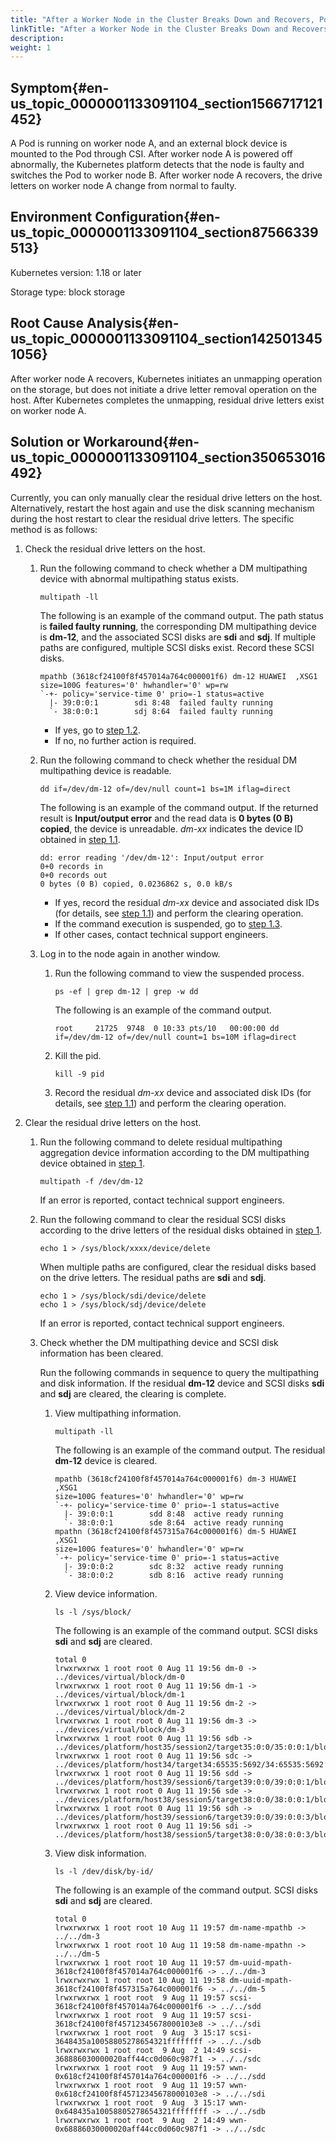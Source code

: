 ```yaml
---
title: "After a Worker Node in the Cluster Breaks Down and Recovers, Pod Failover Is Complete but the Source Host Where the Pod Resides Has Residual Drive Letters"
linkTitle: "After a Worker Node in the Cluster Breaks Down and Recovers, Pod Failover Is Complete but the Source Host Where the Pod Resides Has Residual Drive Letters"
description: 
weight: 1
---
```


## Symptom{#en-us_topic_0000001133091104_section1566717121452}

A Pod is running on worker node A, and an external block device is mounted to the Pod through CSI. After worker node A is powered off abnormally, the Kubernetes platform detects that the node is faulty and switches the Pod to worker node B. After worker node A recovers, the drive letters on worker node A change from normal to faulty.

## Environment Configuration{#en-us_topic_0000001133091104_section87566339513}

Kubernetes version: 1.18 or later

Storage type: block storage

## Root Cause Analysis{#en-us_topic_0000001133091104_section1425013451056}

After worker node A recovers, Kubernetes initiates an unmapping operation on the storage, but does not initiate a drive letter removal operation on the host. After Kubernetes completes the unmapping, residual drive letters exist on worker node A.

## Solution or Workaround{#en-us_topic_0000001133091104_section350653016492}

Currently, you can only manually clear the residual drive letters on the host. Alternatively, restart the host again and use the disk scanning mechanism during the host restart to clear the residual drive letters. The specific method is as follows:

1.  <a name="en-us_topic_0000001133091104_li195731859152815"></a>Check the residual drive letters on the host.
    1.  <a name="en-us_topic_0000001133091104_li177163210119"></a>Run the following command to check whether a DM multipathing device with abnormal multipathing status exists.

        ```
        multipath -ll
        ```

        The following is an example of the command output. The path status is  **failed faulty running**, the corresponding DM multipathing device is  **dm-12**, and the associated SCSI disks are  **sdi**  and  **sdj**. If multiple paths are configured, multiple SCSI disks exist. Record these SCSI disks.

        ```
        mpathb (3618cf24100f8f457014a764c000001f6) dm-12 HUAWEI  ,XSG1            
        size=100G features='0' hwhandler='0' wp=rw
        `-+- policy='service-time 0' prio=-1 status=active
          |- 39:0:0:1        sdi 8:48  failed faulty running
          `- 38:0:0:1        sdj 8:64  failed faulty running
        ```

        -   If yes, go to  [step 1.2](#en-us_topic_0000001133091104_li4217105512811).
        -   If no, no further action is required.

    2.  <a name="en-us_topic_0000001133091104_li4217105512811"></a>Run the following command to check whether the residual DM multipathing device is readable.

        ```
        dd if=/dev/dm-12 of=/dev/null count=1 bs=1M iflag=direct
        ```

        The following is an example of the command output. If the returned result is  **Input/output error**  and the read data is  **0 bytes \(0 B\) copied**, the device is unreadable.  _dm-xx_  indicates the device ID obtained in  [step 1.1](#en-us_topic_0000001133091104_li177163210119).

        ```
        dd: error reading '/dev/dm-12': Input/output error
        0+0 records in
        0+0 records out
        0 bytes (0 B) copied, 0.0236862 s, 0.0 kB/s
        ```

        -   If yes, record the residual  _dm-xx_  device and associated disk IDs \(for details, see  [step 1.1](#en-us_topic_0000001133091104_li177163210119)\) and perform the clearing operation.
        -   If the command execution is suspended, go to  [step 1.3](#en-us_topic_0000001133091104_li6716192111111).
        -   If other cases, contact technical support engineers.

    3.  <a name="en-us_topic_0000001133091104_li6716192111111"></a>Log in to the node again in another window.
        1.  Run the following command to view the suspended process.

            ```
            ps -ef | grep dm-12 | grep -w dd
            ```

            The following is an example of the command output.

            ```
            root     21725  9748  0 10:33 pts/10   00:00:00 dd if=/dev/dm-12 of=/dev/null count=1 bs=10M iflag=direct
            ```

        2.  Kill the pid.

            ```
            kill -9 pid
            ```

        3.  Record the residual  _dm-xx_  device and associated disk IDs \(for details, see  [step 1.1](#en-us_topic_0000001133091104_li177163210119)\) and perform the clearing operation.

2.  Clear the residual drive letters on the host.
    1.  Run the following command to delete residual multipathing aggregation device information according to the DM multipathing device obtained in  [step 1](#en-us_topic_0000001133091104_li195731859152815).

        ```
        multipath -f /dev/dm-12
        ```

        If an error is reported, contact technical support engineers.

    2.  Run the following command to clear the residual SCSI disks according to the drive letters of the residual disks obtained in  [step 1](#en-us_topic_0000001133091104_li195731859152815).

        ```
        echo 1 > /sys/block/xxxx/device/delete
        ```

        When multiple paths are configured, clear the residual disks based on the drive letters. The residual paths are  **sdi**  and  **sdj**.

        ```
        echo 1 > /sys/block/sdi/device/delete
        echo 1 > /sys/block/sdj/device/delete
        ```

        If an error is reported, contact technical support engineers.

    3.  Check whether the DM multipathing device and SCSI disk information has been cleared.

        Run the following commands in sequence to query the multipathing and disk information. If the residual  **dm-12**  device and SCSI disks  **sdi**  and  **sdj**  are cleared, the clearing is complete.

        1.  View multipathing information.

            ```
            multipath -ll
            ```

            The following is an example of the command output. The residual  **dm-12**  device is cleared.

            ```
            mpathb (3618cf24100f8f457014a764c000001f6) dm-3 HUAWEI  ,XSG1            
            size=100G features='0' hwhandler='0' wp=rw
            `-+- policy='service-time 0' prio=-1 status=active
              |- 39:0:0:1        sdd 8:48  active ready running
              `- 38:0:0:1        sde 8:64  active ready running
            mpathn (3618cf24100f8f457315a764c000001f6) dm-5 HUAWEI  ,XSG1            
            size=100G features='0' hwhandler='0' wp=rw
            `-+- policy='service-time 0' prio=-1 status=active
              |- 39:0:0:2        sdc 8:32  active ready running
              `- 38:0:0:2        sdb 8:16  active ready running
            ```

        2.  View device information.

            ```
            ls -l /sys/block/
            ```

            The following is an example of the command output. SCSI disks  **sdi**  and  **sdj**  are cleared.

            ```
            total 0
            lrwxrwxrwx 1 root root 0 Aug 11 19:56 dm-0 -> ../devices/virtual/block/dm-0
            lrwxrwxrwx 1 root root 0 Aug 11 19:56 dm-1 -> ../devices/virtual/block/dm-1
            lrwxrwxrwx 1 root root 0 Aug 11 19:56 dm-2 -> ../devices/virtual/block/dm-2
            lrwxrwxrwx 1 root root 0 Aug 11 19:56 dm-3 -> ../devices/virtual/block/dm-3
            lrwxrwxrwx 1 root root 0 Aug 11 19:56 sdb -> ../devices/platform/host35/session2/target35:0:0/35:0:0:1/block/sdb
            lrwxrwxrwx 1 root root 0 Aug 11 19:56 sdc -> ../devices/platform/host34/target34:65535:5692/34:65535:5692:0/block/sdc
            lrwxrwxrwx 1 root root 0 Aug 11 19:56 sdd -> ../devices/platform/host39/session6/target39:0:0/39:0:0:1/block/sdd
            lrwxrwxrwx 1 root root 0 Aug 11 19:56 sde -> ../devices/platform/host38/session5/target38:0:0/38:0:0:1/block/sde
            lrwxrwxrwx 1 root root 0 Aug 11 19:56 sdh -> ../devices/platform/host39/session6/target39:0:0/39:0:0:3/block/sdh
            lrwxrwxrwx 1 root root 0 Aug 11 19:56 sdi -> ../devices/platform/host38/session5/target38:0:0/38:0:0:3/block/sdi
            ```

        3.  View disk information.

            ```
            ls -l /dev/disk/by-id/
            ```

            The following is an example of the command output. SCSI disks  **sdi**  and  **sdj**  are cleared.

            ```
            total 0
            lrwxrwxrwx 1 root root 10 Aug 11 19:57 dm-name-mpathb -> ../../dm-3
            lrwxrwxrwx 1 root root 10 Aug 11 19:58 dm-name-mpathn -> ../../dm-5
            lrwxrwxrwx 1 root root 10 Aug 11 19:57 dm-uuid-mpath-3618cf24100f8f457014a764c000001f6 -> ../../dm-3
            lrwxrwxrwx 1 root root 10 Aug 11 19:58 dm-uuid-mpath-3618cf24100f8f457315a764c000001f6 -> ../../dm-5
            lrwxrwxrwx 1 root root  9 Aug 11 19:57 scsi-3618cf24100f8f457014a764c000001f6 -> ../../sdd
            lrwxrwxrwx 1 root root  9 Aug 11 19:57 scsi-3618cf24100f8f45712345678000103e8 -> ../../sdi
            lrwxrwxrwx 1 root root  9 Aug  3 15:17 scsi-3648435a10058805278654321ffffffff -> ../../sdb
            lrwxrwxrwx 1 root root  9 Aug  2 14:49 scsi-368886030000020aff44cc0d060c987f1 -> ../../sdc
            lrwxrwxrwx 1 root root  9 Aug 11 19:57 wwn-0x618cf24100f8f457014a764c000001f6 -> ../../sdd
            lrwxrwxrwx 1 root root  9 Aug 11 19:57 wwn-0x618cf24100f8f45712345678000103e8 -> ../../sdi
            lrwxrwxrwx 1 root root  9 Aug  3 15:17 wwn-0x648435a10058805278654321ffffffff -> ../../sdb
            lrwxrwxrwx 1 root root  9 Aug  2 14:49 wwn-0x68886030000020aff44cc0d060c987f1 -> ../../sdc
            ```

